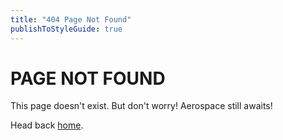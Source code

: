 ```yaml
---
title: "404 Page Not Found"
publishToStyleGuide: true
---
```


# PAGE NOT FOUND

This page doesn't exist. But don't worry! Aerospace still awaits!

Head back [home](../).
